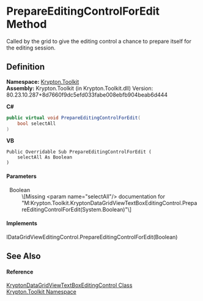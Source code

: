 # PrepareEditingControlForEdit Method


Called by the grid to give the editing control a chance to prepare itself for the editing session.



## Definition
**Namespace:** <a href="79d2eac2-21f4-54ff-7552-b20c33c30600.md">Krypton.Toolkit</a>  
**Assembly:** Krypton.Toolkit (in Krypton.Toolkit.dll) Version: 80.23.10.287+8d7660f9dc5efd033fabe008ebfb904beab6d444

**C#**
``` C#
public virtual void PrepareEditingControlForEdit(
	bool selectAll
)
```
**VB**
``` VB
Public Overridable Sub PrepareEditingControlForEdit ( 
	selectAll As Boolean
)
```



#### Parameters
<dl><dt>  Boolean</dt><dd>\[Missing &lt;param name="selectAll"/&gt; documentation for "M:Krypton.Toolkit.KryptonDataGridViewTextBoxEditingControl.PrepareEditingControlForEdit(System.Boolean)"\]</dd></dl>

#### Implements
IDataGridViewEditingControl.PrepareEditingControlForEdit(Boolean)  


## See Also


#### Reference
<a href="b52edfb1-6166-b6b9-0dab-b55d9563072f.md">KryptonDataGridViewTextBoxEditingControl Class</a>  
<a href="79d2eac2-21f4-54ff-7552-b20c33c30600.md">Krypton.Toolkit Namespace</a>  
